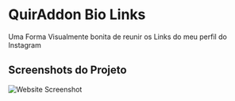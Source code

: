
# QuirAddon Bio Links

Uma Forma Visualmente bonita de reunir os Links do meu perfil do Instagram

## Screenshots do Projeto

![Website Screenshot](https://quiradon.github.io/bio/image.png)

